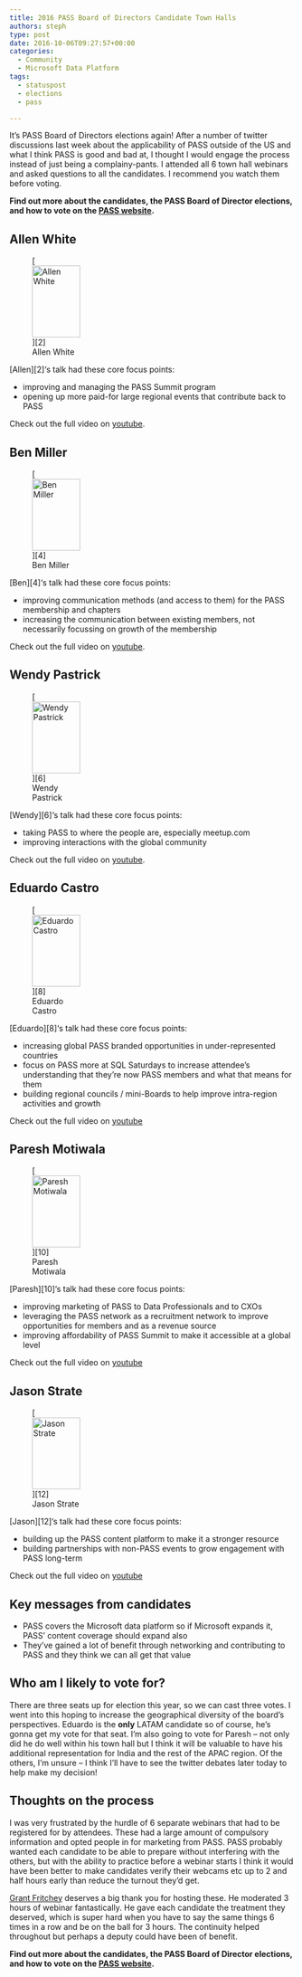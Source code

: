 ```yaml
---
title: 2016 PASS Board of Directors Candidate Town Halls
authors: steph
type: post
date: 2016-10-06T09:27:57+00:00
categories:
  - Community
  - Microsoft Data Platform
tags:
  - statuspost
  - elections
  - pass

---
```

It&#8217;s PASS Board of Directors elections again! After a number of twitter discussions last week about the applicability of PASS outside of the US and what I think PASS is good and bad at, I thought I would engage the process instead of just being a complainy-pants. I attended all 6 town hall webinars and asked questions to all the candidates. I recommend you watch them before voting.

**Find out more about the candidates, the PASS Board of Director elections, and how to vote on the [PASS website][1].**

<!--more-->

## Allen White

<figure style="width: 85px" class="wp-caption alignleft">[<img src="http://www.sqlpass.org/portals/0/Images/Board%20Headshots/AllenWhite.jpg" width="85" height="127" alt="Allen White" class="size-medium" />][2]<figcaption class="wp-caption-text">Allen White</figcaption></figure>[Allen][2]&#8216;s talk had these core focus points:

  * improving and managing the PASS Summit program
  * opening up more paid-for large regional events that contribute back to PASS

Check out the full video on [youtube][3].

## Ben Miller

<figure style="width: 85px" class="wp-caption alignleft">[<img src="http://www.sqlpass.org/portals/0/BenMiller.jpg?ver=2016-09-26-200846-777" width="85" height="127" alt="Ben Miller" class="size-medium" />][4]<figcaption class="wp-caption-text">Ben Miller</figcaption></figure>[Ben][4]&#8216;s talk had these core focus points:

  * improving communication methods (and access to them) for the PASS membership and chapters
  * increasing the communication between existing members, not necessarily focussing on growth of the membership

Check out the full video on [youtube][5].

## Wendy Pastrick

<figure style="width: 85px" class="wp-caption alignleft">[<img src="http://www.sqlpass.org/portals/0/Images/Board%20Headshots/WendyPastrick.jpg" width="85" height="127" alt="Wendy Pastrick" class="size-medium" />][6]<figcaption class="wp-caption-text">Wendy Pastrick</figcaption></figure>[Wendy][6]&#8216;s talk had these core focus points:

  * taking PASS to where the people are, especially meetup.com
  * improving interactions with the global community

Check out the full video on [youtube][7].

## Eduardo Castro

<figure style="width: 85px" class="wp-caption alignleft">[<img src="http://www.sqlpass.org/portals/0/Images/Board%20Headshots/EduardoCastro.jpg" width="85" height="127" alt="Eduardo Castro" class="size-medium" />][8]<figcaption class="wp-caption-text">Eduardo Castro</figcaption></figure>[Eduardo][8]&#8216;s talk had these core focus points:

  * increasing global PASS branded opportunities in under-represented countries
  * focus on PASS more at SQL Saturdays to increase attendee&#8217;s understanding that they&#8217;re now PASS members and what that means for them
  * building regional councils / mini-Boards to help improve intra-region activities and growth

Check out the full video on [youtube][9]

## Paresh Motiwala

<figure style="width: 85px" class="wp-caption alignleft">[<img src="http://www.sqlpass.org/portals/0/PareshMotiwala.jpeg?ver=2016-09-26-200950-603" width="85" height="127" alt="Paresh Motiwala" class="size-medium" />][10]<figcaption class="wp-caption-text">Paresh Motiwala</figcaption></figure>[Paresh][10]&#8216;s talk had these core focus points:

  * improving marketing of PASS to Data Professionals and to CXOs
  * leveraging the PASS network as a recruitment network to improve opportunities for members and as a revenue source
  * improving affordability of PASS Summit to make it accessible at a global level

Check out the full video on [youtube][11]

## Jason Strate

<figure style="width: 85px" class="wp-caption alignleft">[<img src="http://www.sqlpass.org/portals/0/JasonStrate.jpg" width="85" height="127" alt="Jason Strate" class="size-medium" />][12]<figcaption class="wp-caption-text">Jason Strate</figcaption></figure>[Jason][12]&#8216;s talk had these core focus points:

  * building up the PASS content platform to make it a stronger resource
  * building partnerships with non-PASS events to grow engagement with PASS long-term

Check out the full video on [youtube][13]

## Key messages from candidates

  * PASS covers the Microsoft data platform so if Microsoft expands it, PASS&#8217; content coverage should expand also
  * They&#8217;ve gained a lot of benefit through networking and contributing to PASS and they think we can all get that value

## Who am I likely to vote for?

There are three seats up for election this year, so we can cast three votes. I went into this hoping to increase the geographical diversity of the board&#8217;s perspectives. Eduardo is the **only** LATAM candidate so of course, he&#8217;s gonna get my vote for that seat. I&#8217;m also going to vote for Paresh &#8211; not only did he do well within his town hall but I think it will be valuable to have his additional representation for India and the rest of the APAC region. Of the others, I&#8217;m unsure &#8211; I think I&#8217;ll have to see the twitter debates later today to help make my decision!

## Thoughts on the process

I was very frustrated by the hurdle of 6 separate webinars that had to be registered for by attendees. These had a large amount of compulsory information and opted people in for marketing from PASS. PASS probably wanted each candidate to be able to prepare without interfering with the others, but with the ability to practice before a webinar starts I think it would have been better to make candidates verify their webcams etc up to 2 and half hours early than reduce the turnout they&#8217;d get.

[Grant Fritchey][14] deserves a big thank you for hosting these. He moderated 3 hours of webinar fantastically. He gave each candidate the treatment they deserved, which is super hard when you have to say the same things 6 times in a row and be on the ball for 3 hours. The continuity helped throughout but perhaps a deputy could have been of benefit.

**Find out more about the candidates, the PASS Board of Director elections, and how to vote on the [PASS website][1].**

 [1]: http://www.sqlpass.org/Elections
 [2]: http://www.sqlpass.org/Elections/Candidates/Allenwhite.aspx
 [3]: https://www.youtube.com/watch?v=p3AOZSwyWj0
 [4]: http://www.sqlpass.org/Elections/Candidates/BenMiller.aspx
 [5]: https://www.youtube.com/watch?v=Oo40GJGSb48
 [6]: http://www.sqlpass.org/Elections/Candidates/WendyPastrickCandidate.aspx
 [7]: https://www.youtube.com/watch?v=OG-GN5LKgfY
 [8]: http://www.sqlpass.org/Elections/Candidates/EduardoCastro.aspx
 [9]: https://www.youtube.com/watch?v=MUYbvhxESPU
 [10]: http://www.sqlpass.org/Elections/Candidates/PareshMotiwala.aspx
 [11]: https://www.youtube.com/watch?v=7oJbWoPGW10
 [12]: http://www.sqlpass.org/Elections/Candidates/JasonStrate.aspx
 [13]: https://www.youtube.com/watch?v=8dFClpT89-w
 [14]: http://www.scarydba.com/